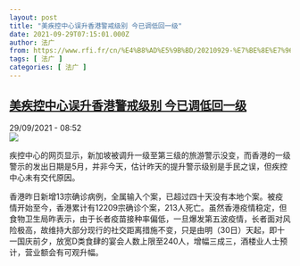 ```yaml
---
layout: post
title: "美疾控中心误升香港警戒级别 今已调低回一级"
date: 2021-09-29T07:15:01.000Z
author: 法广
from: https://www.rfi.fr/cn/%E4%B8%AD%E5%9B%BD/20210929-%E7%BE%8E%E7%96%BE%E6%8E%A7%E4%B8%AD%E5%BF%83%E8%AF%AF%E5%8D%87%E9%A6%99%E6%B8%AF%E8%AD%A6%E6%88%92%E7%BA%A7%E5%88%AB-%E4%BB%8A%E5%B7%B2%E8%B0%83%E4%BD%8E%E5%9B%9E%E4%B8%80%E7%BA%A7
tags: [ 法广 ]
categories: [ 法广 ]
---
```

<!--1632899701000-->
[美疾控中心误升香港警戒级别 今已调低回一级](https://www.rfi.fr/cn/%E4%B8%AD%E5%9B%BD/20210929-%E7%BE%8E%E7%96%BE%E6%8E%A7%E4%B8%AD%E5%BF%83%E8%AF%AF%E5%8D%87%E9%A6%99%E6%B8%AF%E8%AD%A6%E6%88%92%E7%BA%A7%E5%88%AB-%E4%BB%8A%E5%B7%B2%E8%B0%83%E4%BD%8E%E5%9B%9E%E4%B8%80%E7%BA%A7)
------

<div>
<div>29/09/2021 - 08:52</div><img src="https://s.rfi.fr/media/display/a2a25db2-20f1-11ec-859f-005056a90284/hk-9.png"><div >                    <p>疾控中心的网页显示，新加坡被调升一级至第三级的旅游警示没变，而香港的一级警示的发出日期是5月，并非今天，估计昨天的提升警示级别是手民之误，但疾控中心未有交代原因。</p><p>香港昨日新增13宗确诊病例，全属输入个案，已超过四十天没有本地个案。被疫情开始至今，香港累计有12209宗确诊个案，213人死亡。虽然香港疫情稳定，但食物卫生局昨表示，由于长者疫苗接种率偏低，一旦爆发第五波疫情，长者面对风险极高，故维持大部分现行的社交距离措施不变，只是由明（30日）天起，即十一国庆前夕，放宽D类食肆的宴会人数上限至240人，增幅三成三，酒楼业人士预计，营业额会有可观升幅。</p>                                            <div data-selfpromo-newsletter>    </div>    <div data-selfpromo-app>    </div>                </div>
</div>
